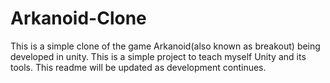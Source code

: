 # Arkanoid-Clone

This is a simple clone of the game Arkanoid(also known as breakout) being developed in unity. This is a simple project to teach myself Unity and its tools. 
This readme will be updated as development continues. 
